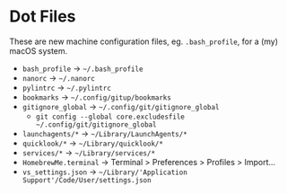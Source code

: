 # Dot Files #

These are new machine configuration files, eg. `.bash_profile`, for a (my) macOS system.

- `bash_profile` -> `~/.bash_profile`
- `nanorc` -> `~/.nanorc`
- `pylintrc` -> `~/.pylintrc`
- `bookmarks` -> `~/.config/gitup/bookmarks`
- `gitignore_global` ->  `~/.config/git/gitignore_global`
    - `git config --global core.excludesfile ~/.config/git/gitignore_global`
- `launchagents/*` -> `~/Library/LaunchAgents/*`
- `quicklook/*` -> `~/Library/quicklook/*`
- `services/*` -> `~/Library/services/*`
- `HomebrewMe.terminal` -> Terminal > Preferences > Profiles > Import...
- `vs_settings.json` -> `~/Library/'Application Support'/Code/User/settings.json`
